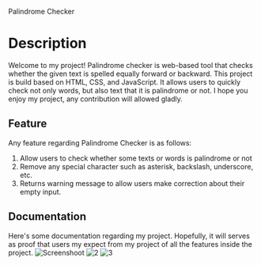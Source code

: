 Palindrome Checker

# Description

Welcome to my project! Palindrome checker is web-based tool that checks whether the given text is spelled equally forward or backward. This project is build based on HTML, CSS, and JavaScript. It allows users to quickly check not only words, but also text that it is palindrome or not. I hope you enjoy my project, any contribution will allowed gladly.

## Feature

Any feature regarding Palindrome Checker is as follows:

1. Allow users to check whether some texts or words is palindrome or not
2. Remove any special character such as asterisk, backslash, underscore, etc.
3. Returns warning message to allow users make correction about their empty input.

## Documentation

Here's some documentation regarding my project. Hopefully, it will serves as proof that users my expect from my project of all the features inside the project.
![Screenshoot](1.png)
![2](2.png)
![3](3.png)
